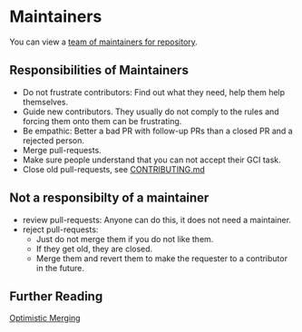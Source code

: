 Maintainers
===========

You can view a [team of maintainers for repository](https://github.com/orgs/fossasia/teams/gci16-maintainers).

Responsibilities of Maintainers
-------------------------------

- Do not frustrate contributors: Find out what they need, help them help themselves.
- Guide new contributors. They usually do not comply to the rules and forcing them onto them can be frustrating.
- Be empathic: Better a bad PR with follow-up PRs than a closed PR and a rejected person.
- Merge pull-requests.
- Make sure people understand that you can not accept their GCI task.
- Close old pull-requests, see [CONTRIBUTING.md](CONTRIBUTING.md)

Not a responsibilty of a maintainer
-----------------------------------

- review pull-requests: Anyone can do this, it does not need a maintainer.
- reject pull-requests: 
  - Just do not merge them if you do not like them.
  - If they get old, they are closed.
  - Merge them and revert them to make the requester to a contributor in the future.

Further Reading
---------------

[Optimistic Merging](http://hintjens.com/blog:106)
